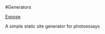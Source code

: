 #Generators

[Expose](https://github.com/Jack000/Expose)

A simple static site generator for photoessays